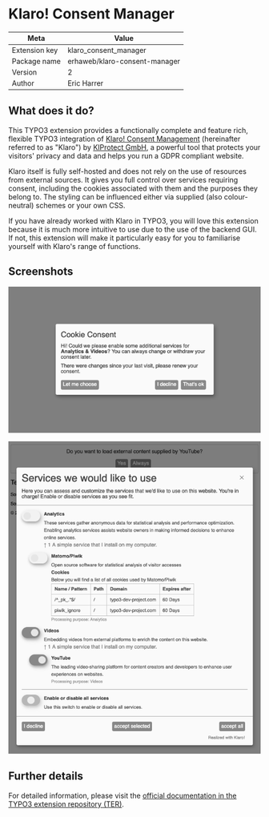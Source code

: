 # Klaro! Consent Manager


| Meta          | Value                         |
| ------------- | ----------------------------- |
| Extension key | klaro_consent_manager         |
| Package name  | erhaweb/klaro-consent-manager |
| Version       | 2                             |
| Author        | Eric Harrer                   |

## What does it do?

This TYPO3 extension provides a functionally complete and feature rich, flexible TYPO3 integration of [Klaro! Consent Management](https://klaro.org/) (hereinafter referred to as "Klaro") by [KIProtect GmbH](https://kiprotect.com/), a powerful tool that protects your visitors' privacy and data and helps you run a GDPR compliant website.

Klaro itself is fully self-hosted and does not rely on the use of resources from external sources. It gives you full control over services requiring consent, including the cookies associated with them and the purposes they belong to. The styling can be influenced either via supplied (also colour-neutral) schemes or your own CSS.

If you have already worked with Klaro in TYPO3, you will love this extension because it is much more intuitive to use due to the use of the backend GUI. If not, this extension will make it particularly easy for you to familiarise yourself with Klaro's range of functions.

## Screenshots

![Initial modal](Documentation/Images/Frontend-Modal.png)

![Dialogue "Let me choose"](Documentation/Images/Frontend-LetMeChoose.png)


## Further details

For detailed information, please visit the [official documentation in the TYPO3 extension repository (TER)](https://docs.typo3.org/p/erhaweb/klaro-consent-manager/main/en-us/).

